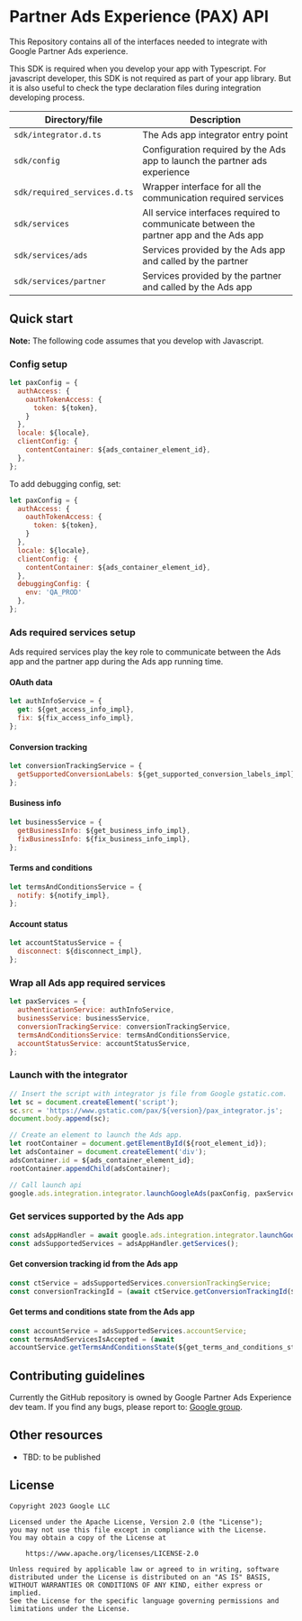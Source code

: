 # Partner Ads Experience (PAX) API

This Repository contains all of the interfaces needed to integrate with
Google Partner Ads experience.

This SDK is required when you develop your app with Typescript. For javascript
developer, this SDK is not required as part of your app library. But it is also
useful to check the type declaration files during integration developing
process.

| Directory/file               | Description                                                                             |
| ---------------------------- | --------------------------------------------------------------------------------------- |
| `sdk/integrator.d.ts`        | The Ads app integrator entry point                                                      |
| `sdk/config`                 | Configuration required by the Ads app to launch the partner ads experience              |
| `sdk/required_services.d.ts` | Wrapper interface for all the communication required services                           |
| `sdk/services`               | All service interfaces required to communicate between the partner app and the Ads app  |
| `sdk/services/ads`           | Services provided by the Ads app and called by the partner                              |
| `sdk/services/partner`       | Services provided by the partner and called by the Ads app                              |

## Quick start

**Note:** The following code assumes that you develop with Javascript.

### Config setup
```js
let paxConfig = {
  authAccess: {
    oauthTokenAccess: {
      token: ${token},
    }
  },
  locale: ${locale},
  clientConfig: {
    contentContainer: ${ads_container_element_id},
  },
};
```
To add debugging config, set:
```js
let paxConfig = {
  authAccess: {
    oauthTokenAccess: {
      token: ${token},
    }
  },
  locale: ${locale},
  clientConfig: {
    contentContainer: ${ads_container_element_id},
  },
  debuggingConfig: {
    env: 'QA_PROD'
  },
};
```

### Ads required services setup
Ads required services play the key role to communicate between the Ads app and
the partner app during the Ads app running time.

#### OAuth data

```js
let authInfoService = {
  get: ${get_access_info_impl},
  fix: ${fix_access_info_impl},
};
```

#### Conversion tracking

```js
let conversionTrackingService = {
  getSupportedConversionLabels: ${get_supported_conversion_labels_impl},
};
```

#### Business info

```js
let businessService = {
  getBusinessInfo: ${get_business_info_impl},
  fixBusinessInfo: ${fix_business_info_impl},
};
```

#### Terms and conditions

```js
let termsAndConditionsService = {
  notify: ${notify_impl},
};
```

#### Account status

```js
let accountStatusService = {
  disconnect: ${disconnect_impl},
};
```

### Wrap all Ads app required services

```js
let paxServices = {
  authenticationService: authInfoService,
  businessService: businessService,
  conversionTrackingService: conversionTrackingService,
  termsAndConditionsService: termsAndConditionsService,
  accountStatusService: accountStatusService,
};
```

### Launch with the integrator

```js
// Insert the script with integrator js file from Google gstatic.com.
let sc = document.createElement('script');
sc.src = 'https://www.gstatic.com/pax/${version}/pax_integrator.js';
document.body.append(sc);

// Create an element to launch the Ads app.
let rootContainer = document.getElementById(${root_element_id});
let adsContainer = document.createElement('div');
adsContainer.id = ${ads_container_element_id};
rootContainer.appendChild(adsContainer);

// Call launch api
google.ads.integration.integrator.launchGoogleAds(paxConfig, paxServices);
```

### Get services supported by the Ads app

```js
const adsAppHandler = await google.ads.integration.integrator.launchGoogleAds(paxConfig, paxServices);
const adsSupportedServices = adsAppHandler.getServices();
```

#### Get conversion tracking id from the Ads app

```js
const ctService = adsSupportedServices.conversionTrackingService;
const conversionTrackingId = (await ctService.getConversionTrackingId(${get_conversion_tracking_id_request})).conversionTrackingId;
```

#### Get terms and conditions state from the Ads app

```js
const accountService = adsSupportedServices.accountService;
const termsAndServicesIsAccepted = (await
accountService.getTermsAndConditionsState(${get_terms_and_conditions_state_request})).isAccepted;
```
## Contributing guidelines

Currently the GitHub repository is owned by Google Partner Ads Experience dev
team. If you find any bugs, please report to:
[Google group](https://groups.google.com/g/embedding-google-ads-with-jimdo-dev).

## Other resources
* TBD: to be published

## License
```
Copyright 2023 Google LLC

Licensed under the Apache License, Version 2.0 (the "License");
you may not use this file except in compliance with the License.
You may obtain a copy of the License at

    https://www.apache.org/licenses/LICENSE-2.0

Unless required by applicable law or agreed to in writing, software
distributed under the License is distributed on an "AS IS" BASIS,
WITHOUT WARRANTIES OR CONDITIONS OF ANY KIND, either express or implied.
See the License for the specific language governing permissions and
limitations under the License.
```
